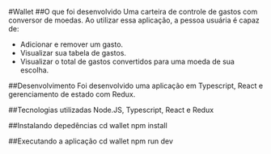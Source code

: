 #Wallet
##O que foi desenvolvido
Uma carteira de controle de gastos com conversor de moedas. Ao utilizar essa aplicação, a pessoa usuária é capaz de:
  - Adicionar e remover um gasto.
  - Visualizar sua tabela de gastos.
  - Visualizar o total de gastos convertidos para uma moeda de sua escolha.


##Desenvolvimento
Foi desenvolvido uma aplicação em Typescript, React e gerenciamento de estado com Redux.

##Tecnologias utilizadas
Node.JS, Typescript, React e Redux

##Instalando depedências
cd wallet npm install

##Executando a aplicação
cd wallet npm run dev

<!-- Olá, Tryber!
Esse é apenas um arquivo inicial para o README do seu projeto.
É essencial que você preencha esse documento por conta própria, ok?
Não deixe de usar nossas dicas de escrita de README de projetos, e deixe sua criatividade brilhar!
:warning: IMPORTANTE: você precisa deixar nítido:
- quais arquivos/pastas foram desenvolvidos por você; 
- quais arquivos/pastas foram desenvolvidos por outra pessoa estudante;
- quais arquivos/pastas foram desenvolvidos pela Trybe.
-->
